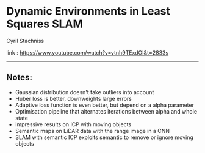 # Dynamic Environments in Least Squares SLAM
Cyril Stachniss

link : https://www.youtube.com/watch?v=vtnh9TExdOI&t=2833s
___
Notes:
---
* Gaussian distribution doesn't take outliers into account
* Huber loss is better, downweights large errors
* Adaptive loss function is even better, but depend on a alpha parameter
* Optimisation pipeline that alternates iterations between alpha and whole state 
* impressive results on ICP with moving objects 
* Semantic maps on LiDAR data with the range image in a CNN
* SLAM with semantic ICP exploits semantic to remove or ignore moving objects